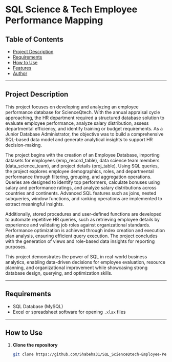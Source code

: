 # SQL Science & Tech Employee Performance Mapping

## Table of Contents
- [Project Description](#project-description)
- [Requirements](#requirements)
- [How to Use](#how-to-use)
- [Features](#features)
- [Author](#author)

---

## Project Description
This project focuses on developing and analyzing an employee performance database for ScienceQtech. With the annual appraisal cycle approaching, the HR department required a structured database solution to evaluate employee performance, analyze salary distribution, assess departmental efficiency, and identify training or budget requirements. As a Junior Database Administrator, the objective was to build a comprehensive SQL-based data model and generate analytical insights to support HR decision-making.

The project begins with the creation of an Employee Database, importing datasets for employees (emp_record_table), data science team members (data_science_team), and project details (proj_table). Using SQL queries, the project explores employee demographics, roles, and departmental performance through filtering, grouping, and aggregation operations. Queries are designed to identify top performers, calculate bonuses using salary and performance ratings, and analyze salary distributions across countries and continents. Advanced SQL features such as joins, nested subqueries, window functions, and ranking operations are implemented to extract meaningful insights.

Additionally, stored procedures and user-defined functions are developed to automate repetitive HR queries, such as retrieving employee details by experience and validating job roles against organizational standards. Performance optimization is achieved through index creation and execution plan analysis, ensuring efficient query execution. The project concludes with the generation of views and role-based data insights for reporting purposes.

This project demonstrates the power of SQL in real-world business analytics, enabling data-driven decisions for employee evaluation, resource planning, and organizational improvement while showcasing strong database design, querying, and optimization skills.

---

## Requirements
- SQL Database (MySQL)  
- Excel or spreadsheet software for opening `.xlsx` files  

---

## How to Use
1. **Clone the repository**
   ```bash
   git clone https://github.com/Shabeha31/SQL_ScienceQtech-Employee-Performance-Mapping.git
